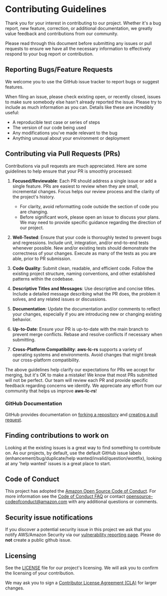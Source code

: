 # Contributing Guidelines

Thank you for your interest in contributing to our project. Whether it's a bug report, new feature, correction, or additional
documentation, we greatly value feedback and contributions from our community.

Please read through this document before submitting any issues or pull requests to ensure we have all the necessary
information to effectively respond to your bug report or contribution.


## Reporting Bugs/Feature Requests

We welcome you to use the GitHub issue tracker to report bugs or suggest features.

When filing an issue, please check existing open, or recently closed, issues to make sure somebody else hasn't already
reported the issue. Please try to include as much information as you can. Details like these are incredibly useful:

* A reproducible test case or series of steps
* The version of our code being used
* Any modifications you've made relevant to the bug
* Anything unusual about your environment or deployment


## Contributing via Pull Requests (PRs)
Contributions via pull requests are much appreciated. Here are some guidelines to help ensure that your PR is smoothly
processed:

1. **Focused/Reviewable**:
   Each PR should address a single issue or add a single feature. PRs are easiest to review when they are small,
   incremental changes. Focus helps our review process and the clarity of the project's history.
    * For clarity, avoid reformatting code outside the section of code you are changing.
    * Before significant work, please open an issue to discuss your plans. We may need to provide specific guidance
      regarding the direction of our project.

2. **Well-Tested**:
   Ensure that your code is thoroughly tested to prevent bugs and regressions. Include unit, integration, and/or
   end-to-end tests whenever possible. New and/or existing tests should demonstrate the correctness of your changes.
   Execute as many of the tests as you are able, prior to PR submission.

3. **Code Quality**:
   Submit clean, readable, and efficient code. Follow the existing project structure, naming conventions, and other
   established patterns within the codebase.

4. **Descriptive Titles and Messages**:
   Use descriptive and concise titles. Include a detailed message describing what the PR does, the problem it solves,
   and any related issues or discussions.

5. **Documentation**:
   Update the documentation and/or comments to reflect your changes, especially if you are introducing new or changing
   existing behavior.

6. **Up-to-Date**:
   Ensure your PR is up-to-date with the main branch to prevent merge conflicts. Rebase and resolve conflicts if
   necessary when submitting.

7. **Cross-Platform Compatibility**:
   **aws-lc-rs** supports a variety of operating systems and environments. Avoid changes that might break our cross-platform
   compatibility.

The above guidelines help clarify our expectations for PRs we accept for merging, but it's OK to make a mistake!
We know that most PRs submitted will not be perfect. Our team will review each PR and provide specific feedback
regarding concerns we identify. We appreciate any effort from our community that helps us improve **aws-lc-rs**!

### GitHub Documentation
GitHub provides documentation on [forking a repository](https://help.github.com/articles/fork-a-repo/) and
[creating a pull request](https://help.github.com/articles/creating-a-pull-request/).

## Finding contributions to work on
Looking at the existing issues is a great way to find something to contribute on. As our projects, by default, use the default GitHub issue labels (enhancement/bug/duplicate/help wanted/invalid/question/wontfix), looking at any 'help wanted' issues is a great place to start.


## Code of Conduct
This project has adopted the [Amazon Open Source Code of Conduct](https://aws.github.io/code-of-conduct).
For more information see the [Code of Conduct FAQ](https://aws.github.io/code-of-conduct-faq) or contact
opensource-codeofconduct@amazon.com with any additional questions or comments.


## Security issue notifications
If you discover a potential security issue in this project we ask that you notify AWS/Amazon Security via our [vulnerability reporting page](http://aws.amazon.com/security/vulnerability-reporting/). Please do **not** create a public github issue.


## Licensing

See the [LICENSE](LICENSE) file for our project's licensing. We will ask you to confirm the licensing of your contribution.

We may ask you to sign a [Contributor License Agreement (CLA)](http://en.wikipedia.org/wiki/Contributor_License_Agreement) for larger changes.
